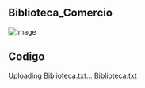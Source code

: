 ## Biblioteca_Comercio

![image](https://github.com/soaresy/Biblioteca_Comercio/assets/144077766/e4c5a057-3909-4d1c-aa5e-e91ef796dad3)



## Codigo

[Uploading Biblioteca.txt…]()
[Biblioteca.txt](https://github.com/soaresy/Biblioteca_Comercio/files/13481416/Biblioteca.txt)
